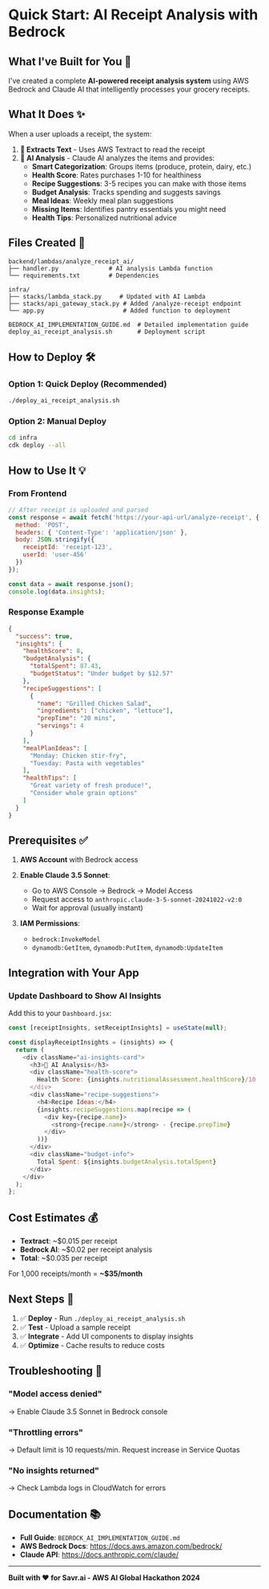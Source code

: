 # Quick Start: AI Receipt Analysis with Bedrock

## What I've Built for You 🚀

I've created a complete **AI-powered receipt analysis system** using AWS Bedrock and Claude AI that intelligently processes your grocery receipts.

## What It Does ✨

When a user uploads a receipt, the system:

1. **📸 Extracts Text** - Uses AWS Textract to read the receipt
2. **🤖 AI Analysis** - Claude AI analyzes the items and provides:
   - **Smart Categorization**: Groups items (produce, protein, dairy, etc.)
   - **Health Score**: Rates purchases 1-10 for healthiness
   - **Recipe Suggestions**: 3-5 recipes you can make with those items
   - **Budget Analysis**: Tracks spending and suggests savings
   - **Meal Ideas**: Weekly meal plan suggestions
   - **Missing Items**: Identifies pantry essentials you might need
   - **Health Tips**: Personalized nutritional advice

## Files Created 📁

```
backend/lambdas/analyze_receipt_ai/
├── handler.py              # AI analysis Lambda function
└── requirements.txt        # Dependencies

infra/
├── stacks/lambda_stack.py     # Updated with AI Lambda
├── stacks/api_gateway_stack.py # Added /analyze-receipt endpoint
└── app.py                      # Added function to deployment

BEDROCK_AI_IMPLEMENTATION_GUIDE.md  # Detailed implementation guide
deploy_ai_receipt_analysis.sh       # Deployment script
```

## How to Deploy 🛠️

### Option 1: Quick Deploy (Recommended)
```bash
./deploy_ai_receipt_analysis.sh
```

### Option 2: Manual Deploy
```bash
cd infra
cdk deploy --all
```

## How to Use It 💡

### From Frontend

```javascript
// After receipt is uploaded and parsed
const response = await fetch('https://your-api-url/analyze-receipt', {
  method: 'POST',
  headers: { 'Content-Type': 'application/json' },
  body: JSON.stringify({
    receiptId: 'receipt-123',
    userId: 'user-456'
  })
});

const data = await response.json();
console.log(data.insights);
```

### Response Example

```json
{
  "success": true,
  "insights": {
    "healthScore": 8,
    "budgetAnalysis": {
      "totalSpent": 87.43,
      "budgetStatus": "Under budget by $12.57"
    },
    "recipeSuggestions": [
      {
        "name": "Grilled Chicken Salad",
        "ingredients": ["chicken", "lettuce"],
        "prepTime": "20 mins",
        "servings": 4
      }
    ],
    "mealPlanIdeas": [
      "Monday: Chicken stir-fry",
      "Tuesday: Pasta with vegetables"
    ],
    "healthTips": [
      "Great variety of fresh produce!",
      "Consider whole grain options"
    ]
  }
}
```

## Prerequisites ✅

1. **AWS Account** with Bedrock access
2. **Enable Claude 3.5 Sonnet**:
   - Go to AWS Console → Bedrock → Model Access
   - Request access to `anthropic.claude-3-5-sonnet-20241022-v2:0`
   - Wait for approval (usually instant)

3. **IAM Permissions**:
   - `bedrock:InvokeModel`
   - `dynamodb:GetItem`, `dynamodb:PutItem`, `dynamodb:UpdateItem`

## Integration with Your App

### Update Dashboard to Show AI Insights

Add this to your `Dashboard.jsx`:

```javascript
const [receiptInsights, setReceiptInsights] = useState(null);

const displayReceiptInsights = (insights) => {
  return (
    <div className="ai-insights-card">
      <h3>🤖 AI Analysis</h3>
      <div className="health-score">
        Health Score: {insights.nutritionalAssessment.healthScore}/10
      </div>
      <div className="recipe-suggestions">
        <h4>Recipe Ideas:</h4>
        {insights.recipeSuggestions.map(recipe => (
          <div key={recipe.name}>
            <strong>{recipe.name}</strong> - {recipe.prepTime}
          </div>
        ))}
      </div>
      <div className="budget-info">
        Total Spent: ${insights.budgetAnalysis.totalSpent}
      </div>
    </div>
  );
};
```

## Cost Estimates 💰

- **Textract**: ~$0.015 per receipt
- **Bedrock AI**: ~$0.02 per receipt analysis
- **Total**: ~$0.035 per receipt

For 1,000 receipts/month = **~$35/month**

## Next Steps 🎯

1. ✅ **Deploy** - Run `./deploy_ai_receipt_analysis.sh`
2. ✅ **Test** - Upload a sample receipt
3. ✅ **Integrate** - Add UI components to display insights
4. ✅ **Optimize** - Cache results to reduce costs

## Troubleshooting 🔧

### "Model access denied"
→ Enable Claude 3.5 Sonnet in Bedrock console

### "Throttling errors"
→ Default limit is 10 requests/min. Request increase in Service Quotas

### "No insights returned"
→ Check Lambda logs in CloudWatch for errors

## Documentation 📚

- **Full Guide**: `BEDROCK_AI_IMPLEMENTATION_GUIDE.md`
- **AWS Bedrock Docs**: https://docs.aws.amazon.com/bedrock/
- **Claude API**: https://docs.anthropic.com/claude/

---

**Built with ❤️ for Savr.ai - AWS AI Global Hackathon 2024**

